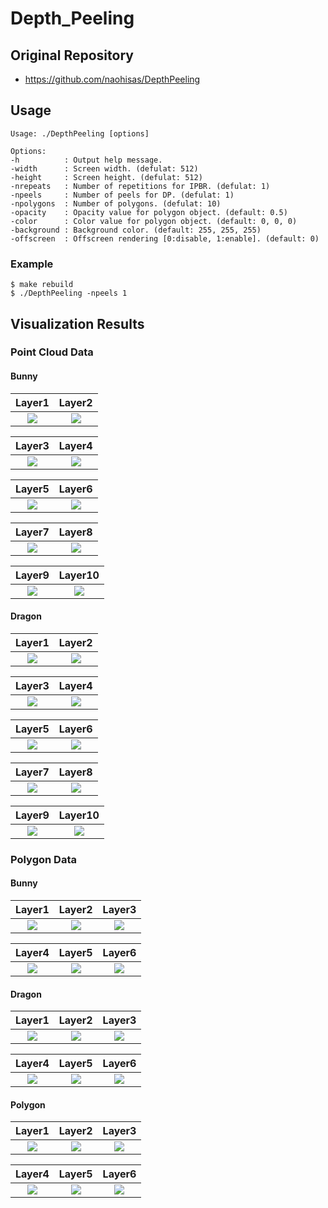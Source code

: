 # Depth_Peeling

## Original Repository
- https://github.com/naohisas/DepthPeeling

## Usage
```
Usage: ./DepthPeeling [options]

Options:
-h          : Output help message.
-width      : Screen width. (defulat: 512)
-height     : Screen height. (defulat: 512)
-nrepeats   : Number of repetitions for IPBR. (defulat: 1)
-npeels     : Number of peels for DP. (defulat: 1)
-npolygons  : Number of polygons. (defulat: 10)
-opacity    : Opacity value for polygon object. (default: 0.5)
-color      : Color value for polygon object. (default: 0, 0, 0)
-background : Background color. (default: 255, 255, 255)
-offscreen  : Offscreen rendering [0:disable, 1:enable]. (default: 0)
```

### Example
```
$ make rebuild
$ ./DepthPeeling -npeels 1
```

## Visualization Results

### Point Cloud Data
#### Bunny
|Layer1|Layer2|
|:-:|:-:|
|![](figures/Bunny/PointCloud/Layer1.png)|![](figures/Bunny/PointCloud/Layer2.png)|

|Layer3|Layer4|
|:-:|:-:|
|![](figures/Bunny/PointCloud/Layer3.png)|![](figures/Bunny/PointCloud/Layer4.png)|

|Layer5|Layer6|
|:-:|:-:|
|![](figures/Bunny/PointCloud/Layer5.png)|![](figures/Bunny/PointCloud/Layer6.png)|

|Layer7|Layer8|
|:-:|:-:|
|![](figures/Bunny/PointCloud/Layer7.png)|![](figures/Bunny/PointCloud/Layer8.png)|

|Layer9|Layer10|
|:-:|:-:|
|![](figures/Bunny/PointCloud/Layer9.png)|![](figures/Bunny/PointCloud/Layer10.png)|

#### Dragon
|Layer1|Layer2|
|:-:|:-:|
|![](figures/Dragon/PointCloud/Layer1.png)|![](figures/Dragon/PointCloud/Layer2.png)|

|Layer3|Layer4|
|:-:|:-:|
|![](figures/Dragon/PointCloud/Layer3.png)|![](figures/Dragon/PointCloud/Layer4.png)|

|Layer5|Layer6|
|:-:|:-:|
|![](figures/Dragon/PointCloud/Layer5.png)|![](figures/Dragon/PointCloud/Layer6.png)|

|Layer7|Layer8|
|:-:|:-:|
|![](figures/Dragon/PointCloud/Layer7.png)|![](figures/Dragon/PointCloud/Layer8.png)|

|Layer9|Layer10|
|:-:|:-:|
|![](figures/Dragon/PointCloud/Layer9.png)|![](figures/Dragon/PointCloud/Layer10.png)|



### Polygon Data
#### Bunny
|Layer1|Layer2|Layer3|
|:-:|:-:|:-:|
|![](figures/Bunny/Polygon/Layer1.png)|![](figures/Bunny/Polygon/Layer2.png)|![](figures/Bunny/Polygon/Layer3.png)|

|Layer4|Layer5|Layer6|
|:-:|:-:|:-:|
|![](figures/Bunny/Polygon/Layer4.png)|![](figures/Bunny/Polygon/Layer5.png)|![](figures/Bunny/Polygon/Layer6.png)|

#### Dragon
|Layer1|Layer2|Layer3|
|:-:|:-:|:-:|
|![](figures/Dragon/Polygon/Layer1.png)|![](figures/Dragon/Polygon/Layer2.png)|![](figures/Dragon/Polygon/Layer3.png)|

|Layer4|Layer5|Layer6|
|:-:|:-:|:-:|
|![](figures/Dragon/Polygon/Layer4.png)|![](figures/Dragon/Polygon/Layer5.png)|![](figures/Dragon/Polygon/Layer6.png)|

#### Polygon
|Layer1|Layer2|Layer3|
|:-:|:-:|:-:|
|![](figures/Polygon/Layer1.png)|![](figures/Polygon/Layer2.png)|![](figures/Polygon/Layer3.png)|

|Layer4|Layer5|Layer6|
|:-:|:-:|:-:|
|![](figures/Polygon/Layer4.png)|![](figures/Polygon/Layer5.png)|![](figures/Polygon/Layer6.png)|